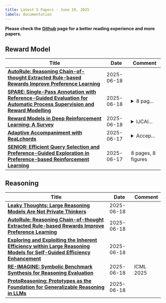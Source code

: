 ```yaml
---
title: Latest 5 Papers - June 19, 2025
labels: documentation
---
```

**Please check the [Github](https://github.com/dingyue772/DailyArxiv) page for a better reading experience and more papers.**

## Reward Model
| **Title** | **Date** | **Comment** |
| --- | --- | --- |
| **[AutoRule: Reasoning Chain-of-thought Extracted Rule-based Rewards Improve Preference Learning](http://arxiv.org/abs/2506.15651v1)** | 2025-06-18 |  |
| **[SPARE: Single-Pass Annotation with Reference-Guided Evaluation for Automatic Process Supervision and Reward Modelling](http://arxiv.org/abs/2506.15498v1)** | 2025-06-18 | <details><summary>8 pag...</summary><p>8 pages main content, 4 figures, 4 tables</p></details> |
| **[Reward Models in Deep Reinforcement Learning: A Survey](http://arxiv.org/abs/2506.15421v1)** | 2025-06-18 | <details><summary>IJCAI...</summary><p>IJCAI 2025 Survey Track (To Appear)</p></details> |
| **[Adaptive Accompaniment with ReaLchords](http://arxiv.org/abs/2506.14723v1)** | 2025-06-17 | <details><summary>Accep...</summary><p>Accepted by ICML 2024</p></details> |
| **[SENIOR: Efficient Query Selection and Preference-Guided Exploration in Preference-based Reinforcement Learning](http://arxiv.org/abs/2506.14648v1)** | 2025-06-17 | 8 pages, 8 figures |

## Reasoning
| **Title** | **Date** | **Comment** |
| --- | --- | --- |
| **[Leaky Thoughts: Large Reasoning Models Are Not Private Thinkers](http://arxiv.org/abs/2506.15674v1)** | 2025-06-18 |  |
| **[AutoRule: Reasoning Chain-of-thought Extracted Rule-based Rewards Improve Preference Learning](http://arxiv.org/abs/2506.15651v1)** | 2025-06-18 |  |
| **[Exploring and Exploiting the Inherent Efficiency within Large Reasoning Models for Self-Guided Efficiency Enhancement](http://arxiv.org/abs/2506.15647v1)** | 2025-06-18 |  |
| **[RE-IMAGINE: Symbolic Benchmark Synthesis for Reasoning Evaluation](http://arxiv.org/abs/2506.15455v1)** | 2025-06-18 | ICML 2025 |
| **[ProtoReasoning: Prototypes as the Foundation for Generalizable Reasoning in LLMs](http://arxiv.org/abs/2506.15211v1)** | 2025-06-18 |  |

